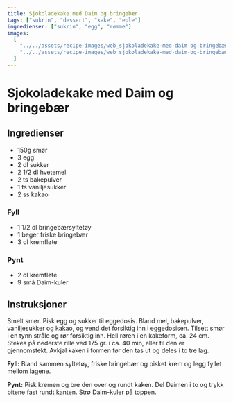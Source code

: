 ```yaml
---
title: Sjokoladekake med Daim og bringebær
tags: ["sukrin", "dessert", "kake", "eple"]
ingredienser: ["sukrin", "egg", "rømme"]
images:
  [
    "../../assets/recipe-images/web_sjokoladekake-med-daim-og-bringebær.jpg",
    "../../assets/recipe-images/web_sjokoladekake-med-daim-og-bringebær-sirupsbrownies.jpg",
  ]
---
```


# Sjokoladekake med Daim og bringebær

## Ingredienser

- 150g smør
- 3 egg
- 2 dl sukker
- 2 1/2 dl hvetemel
- 2 ts bakepulver
- 1 ts vaniljesukker
- 2 ss kakao

### Fyll

- 1 1/2 dl bringebærsyltetøy
- 1 beger friske bringebær
- 3 dl kremfløte

### Pynt

- 2 dl kremfløte
- 9 små Daim-kuler

## Instruksjoner

Smelt smør. Pisk egg og sukker til eggedosis. Bland mel, bakepulver, vaniljesukker og kakao, og vend det forsiktig inn i eggedosisen. Tilsett smør i en tynn stråle og rør forsiktig inn. Hell røren i en kakeform, ca. 24 cm. Stekes på nederste rille ved 175 gr. i ca. 40 min, eller til den er gjennomstekt. Avkjøl kaken i formen før den tas ut og deles i to tre lag.

**Fyll:** Bland sammen syltetøy, friske bringebær og pisket krem og legg fyllet mellom lagene.

**Pynt:** Pisk kremen og bre den over og rundt kaken. Del Daimen i to og trykk bitene fast rundt kanten. Strø Daim-kuler på toppen.
